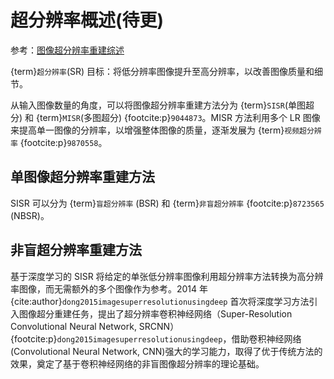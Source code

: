 # 超分辨率概述(待更)

参考：[图像超分辨率重建综述](https://pdf.hanspub.org/CSA20240200000_67370344.pdf)

{term}`超分辨率`(SR) 目标：将低分辨率图像提升至高分辨率，以改善图像质量和细节。

从输入图像数量的角度，可以将图像超分辨率重建方法分为 {term}`SISR`(单图超分) 和 {term}`MISR`(多图超分) {footcite:p}`9044873`。MISR 方法利用多个 LR 图像来提高单一图像的分辨率，以增强整体图像的质量，逐渐发展为 {term}`视频超分辨率` {footcite:p}`9870558`。

## 单图像超分辨率重建方法

SISR 可以分为 {term}`盲超分辨率` (BSR) 和 {term}`非盲超分辨率` {footcite:p}`8723565` (NBSR)。

## 非盲超分辨率重建方法

基于深度学习的 SISR 将给定的单张低分辨率图像利用超分辨率方法转换为高分辨率图像，而无需额外的多个图像作为参考。2014 年 {cite:author}`dong2015imagesuperresolutionusingdeep` 首次将深度学习方法引入图像超分重建任务，提出了超分辨率卷积神经网络（Super-Resolution Convolutional Neural Network, SRCNN）{footcite:p}`dong2015imagesuperresolutionusingdeep`，借助卷积神经网络(Convolutional Neural Network, CNN)强大的学习能力，取得了优于传统方法的效果，奠定了基于卷积神经网络的非盲图像超分辨率的理论基础。